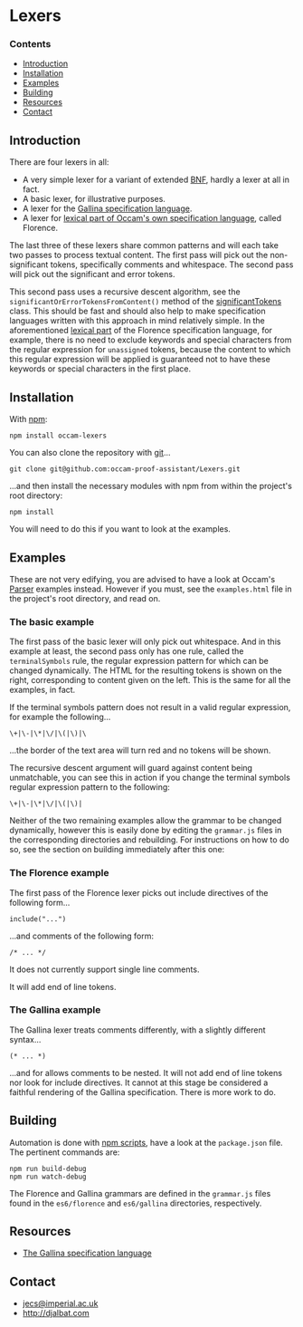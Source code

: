 # Lexers

### Contents

- [Introduction](#Introduction)
- [Installation](#Installation)
- [Examples](#Examples)
- [Building](#Building)
- [Resources](#Resources)
- [Contact](#Contact)

## Introduction

There are four lexers in all:

* A very simple lexer for a variant of extended [BNF](https://en.wikipedia.org/wiki/Backus%E2%80%93Naur_form), hardly a lexer at all in fact.
* A basic lexer, for illustrative purposes.
* A lexer for the [Gallina specification language](https://coq.inria.fr/refman/Reference-Manual003.html).
* A lexer for [lexical part of Occam's own specification language](https://raw.githubusercontent.com/occam-proof-assistant/Lexers/master/es6/florence/grammar.js), called Florence.

The last three of these lexers share common patterns and will each take two passes to process textual content. The first pass will pick out the non-significant tokens, specifically comments and whitespace. The second pass will pick out the significant and error tokens.

This second pass uses a recursive descent algorithm, see the `significantOrErrorTokensFromContent()` method of the [significantTokens](https://raw.githubusercontent.com/occam-proof-assistant/Lexers/master/es6/common/significantTokens.js) class. This should be fast and should also help to make specification languages written with this approach in mind relatively simple. In the aforementioned [lexical part](https://raw.githubusercontent.com/occam-proof-assistant/Lexers/master/es6/florence/grammar.js) of the Florence specification language, for example, there is no need to exclude keywords and special characters from the regular expression for `unassigned` tokens, because the content to which this regular expression will be applied is guaranteed not to have these keywords or special characters in the first place.

## Installation

With [npm](https://www.npmjs.com/):

    npm install occam-lexers

You can also clone the repository with [git](https://git-scm.com/)...

    git clone git@github.com:occam-proof-assistant/Lexers.git

...and then install the necessary modules with npm from within the project's root directory:

    npm install

You will need to do this if you want to look at the examples.

## Examples

These are not very edifying, you are advised to have a look at Occam's [Parser](https://github.com/occam-proof-assistant/Parser) examples instead. However if you must, see the `examples.html` file in the project's root directory, and read on.

### The basic example

The first pass of the basic lexer will only pick out whitespace. And in this example at least, the second pass only has one rule, called the `terminalSymbols` rule, the regular expression pattern for which can be changed dynamically. The HTML for the resulting tokens is shown on the right, corresponding to content given on the left. This is the same for all the examples, in fact.

If the terminal symbols pattern does not result in a valid regular expression, for example the following...

    \+|\-|\*|\/|\(|\)|\

...the border of the text area will turn red and no tokens will be shown.

The recursive descent argument will guard against content being unmatchable, you can see this in action if you change the terminal symbols regular expression pattern to the following:

    \+|\-|\*|\/|\(|\)|

Neither of the two remaining examples allow the grammar to be changed dynamically, however this is easily done by editing the `grammar.js` files in the corresponding directories and rebuilding. For instructions on how to do so, see the section on building immediately after this one:

### The Florence example

The first pass of the Florence lexer picks out include directives of the following form...

    include("...")

...and comments of the following form:

    /* ... */

It does not currently support single line comments.

It will add end of line tokens.

### The Gallina example

The Gallina lexer treats comments differently, with a slightly different syntax...

    (* ... *)

...and for allows comments to be nested. It will not add end of line tokens nor look for include directives. It cannot at this stage be considered a faithful rendering of the Gallina specification. There is more work to do.

## Building

Automation is done with [npm scripts](https://docs.npmjs.com/misc/scripts), have a look at the `package.json` file. The pertinent commands are:

    npm run build-debug
    npm run watch-debug

The Florence and Gallina grammars are defined in the `grammar.js` files found in the `es6/florence` and `es6/gallina` directories, respectively.

## Resources

* [The Gallina specification language](https://coq.inria.fr/refman/Reference-Manual003.html)

## Contact

* jecs@imperial.ac.uk
* http://djalbat.com
